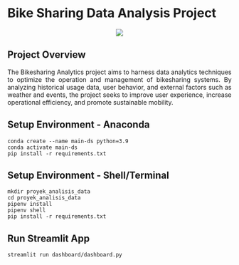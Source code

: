 # Bike Sharing Data Analysis Project

<div align="center">
    <img src="https://streamlit.io/images/brand/streamlit-logo-primary-colormark-lighttext.png"/>
</div>


## Project Overview
<p align="justify">
    The Bikesharing Analytics project aims to harness data analytics techniques to optimize the operation and management of bikesharing systems. By analyzing historical usage data, user behavior, and external factors such as weather and events, the project seeks to improve user experience, increase operational efficiency, and promote sustainable mobility.
</p>

## Setup Environment - Anaconda
```
conda create --name main-ds python=3.9
conda activate main-ds
pip install -r requirements.txt
```

## Setup Environment - Shell/Terminal
```
mkdir proyek_analisis_data
cd proyek_analisis_data
pipenv install
pipenv shell
pip install -r requirements.txt
```

## Run Streamlit App
```
streamlit run dashboard/dashboard.py
```
